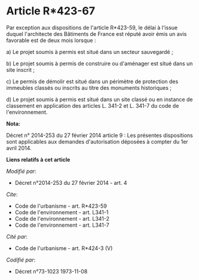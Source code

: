 # Article R*423-67

Par exception aux dispositions de l'article R*423-59, le délai à l'issue duquel l'architecte des Bâtiments de France est
réputé avoir émis un avis favorable est de deux mois lorsque : 

a) Le projet soumis à permis est situé dans un secteur sauvegardé ; 

b) Le projet soumis à permis de construire ou d'aménager est situé dans un site inscrit ; 

c) Le permis de démolir est situé dans un périmètre de protection des immeubles classés ou inscrits au titre des monuments
historiques ; 

d) Le projet soumis à permis est situé dans un site classé ou en instance de classement en application des articles L. 341-2
et L. 341-7 du code de l'environnement.

**Nota:**

Décret n° 2014-253 du 27 février 2014 article 9 : Les présentes dispositions sont applicables aux demandes d'autorisation
déposées à compter du 1er avril 2014.

**Liens relatifs à cet article**

_Modifié par_:

  - Décret n°2014-253 du 27 février 2014 - art. 4

_Cite_:

  - Code de l'urbanisme - art. R*423-59
  - Code de l'environnement - art. L341-1
  - Code de l'environnement - art. L341-2
  - Code de l'environnement - art. L341-7

_Cité par_:

  - Code de l'urbanisme - art. R*424-3 (V)

_Codifié par_:

  - Décret n°73-1023 1973-11-08

